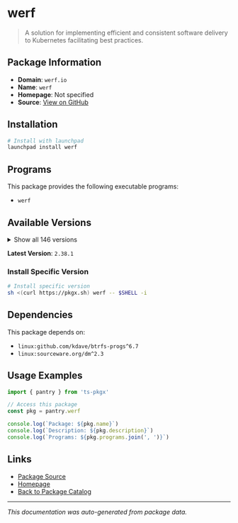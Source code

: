 # werf

> A solution for implementing efficient and consistent software delivery to Kubernetes facilitating best practices.

## Package Information

- **Domain**: `werf.io`
- **Name**: `werf`
- **Homepage**: Not specified
- **Source**: [View on GitHub](https://github.com/pkgxdev/pantry/tree/main/projects/werf.io/package.yml)

## Installation

```bash
# Install with launchpad
launchpad install werf
```

## Programs

This package provides the following executable programs:

- `werf`

## Available Versions

<details>
<summary>Show all 146 versions</summary>

- `2.38.1`, `2.38.0`, `2.37.1`, `2.37.0`, `2.36.4`
- `2.36.3`, `2.36.2`, `2.36.1`, `2.36.0`, `2.35.10`
- `2.35.9`, `2.35.8`, `2.35.7`, `2.35.6`, `2.35.5`
- `2.35.4`, `2.35.3`, `2.35.2`, `2.35.1`, `2.35.0`
- `2.34.1`, `2.34.0`, `2.33.0`, `2.32.2`, `2.32.1`
- `2.32.0`, `2.31.1`, `2.31.0`, `2.30.1`, `2.30.0`
- `2.29.0`, `2.28.0`, `2.27.1`, `2.27.0`, `2.26.6`
- `2.26.5`, `2.26.4`, `2.26.3`, `2.26.2`, `2.26.1`
- `2.26.0`, `2.25.1`, `2.25.0`, `2.24.0`, `2.23.1`
- `2.23.0`, `2.22.0`, `2.21.0`, `2.20.0`, `2.19.0`
- `2.18.0`, `2.17.0`, `2.16.3`, `2.16.2`, `2.16.1`
- `2.16.0`, `2.15.3`, `2.15.2`, `2.15.1`, `2.15.0`
- `2.14.0`, `2.13.1`, `2.13.0`, `2.12.1`, `2.12.0`
- `2.11.0`, `2.10.10`, `2.10.9`, `2.10.8`, `2.10.7`
- `2.10.6`, `2.10.5`, `2.10.4`, `2.10.3`, `2.10.2`
- `2.10.1`, `2.10.0`, `2.9.3`, `2.9.2`, `2.9.1`
- `2.9.0`, `2.8.0`, `2.7.1`, `2.7.0`, `2.6.7`
- `2.6.6`, `2.6.5`, `2.6.4`, `2.6.3`, `2.6.2`
- `2.6.1`, `2.6.0`, `2.5.0`, `2.4.1`, `2.4.0`
- `2.3.3`, `2.3.2`, `2.3.1`, `2.3.0`, `2.2.0`
- `2.1.0`, `2.0.4`, `2.0.3`, `2.0.2`, `2.0.1`
- `2.0.0`, `1.2.334`, `1.2.333`, `1.2.332`, `1.2.331`
- `1.2.330`, `1.2.329`, `1.2.328`, `1.2.327`, `1.2.326`
- `1.2.325`, `1.2.324`, `1.2.323`, `1.2.322`, `1.2.321`
- `1.2.320`, `1.2.318`, `1.2.317`, `1.2.316`, `1.2.315`
- `1.2.313`, `1.2.312`, `1.2.311`, `1.2.310`, `1.2.309`
- `1.2.308`, `1.2.307`, `1.2.306`, `1.2.305`, `1.2.303`
- `1.2.302`, `1.2.301`, `1.2.300`, `1.2.299`, `1.2.298`
- `1.2.297`, `1.2.296`, `1.2.295`, `1.2.294`, `1.1.36`
- `1.1.35`

</details>

**Latest Version**: `2.38.1`

### Install Specific Version

```bash
# Install specific version
sh <(curl https://pkgx.sh) werf -- $SHELL -i
```

## Dependencies

This package depends on:

- `linux:github.com/kdave/btrfs-progs^6.7`
- `linux:sourceware.org/dm^2.3`

## Usage Examples

```typescript
import { pantry } from 'ts-pkgx'

// Access this package
const pkg = pantry.werf

console.log(`Package: ${pkg.name}`)
console.log(`Description: ${pkg.description}`)
console.log(`Programs: ${pkg.programs.join(', ')}`)
```

## Links

- [Package Source](https://github.com/pkgxdev/pantry/tree/main/projects/werf.io/package.yml)
- [Homepage](#)
- [Back to Package Catalog](../package-catalog.md)

---

*This documentation was auto-generated from package data.*
